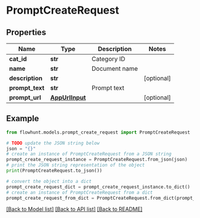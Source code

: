 # PromptCreateRequest


## Properties

Name | Type | Description | Notes
------------ | ------------- | ------------- | -------------
**cat_id** | **str** | Category ID | 
**name** | **str** | Document name | 
**description** | **str** |  | [optional] 
**prompt_text** | **str** | Prompt text | 
**prompt_url** | [**AppUrlInput**](AppUrlInput.md) |  | [optional] 

## Example

```python
from flowhunt.models.prompt_create_request import PromptCreateRequest

# TODO update the JSON string below
json = "{}"
# create an instance of PromptCreateRequest from a JSON string
prompt_create_request_instance = PromptCreateRequest.from_json(json)
# print the JSON string representation of the object
print(PromptCreateRequest.to_json())

# convert the object into a dict
prompt_create_request_dict = prompt_create_request_instance.to_dict()
# create an instance of PromptCreateRequest from a dict
prompt_create_request_from_dict = PromptCreateRequest.from_dict(prompt_create_request_dict)
```
[[Back to Model list]](../README.md#documentation-for-models) [[Back to API list]](../README.md#documentation-for-api-endpoints) [[Back to README]](../README.md)


